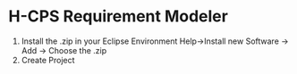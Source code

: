 # H-CPS Requirement Modeler
1. Install the .zip in your Eclipse Environment
Help->Install new Software -> Add -> Choose the .zip
2. Create Project
